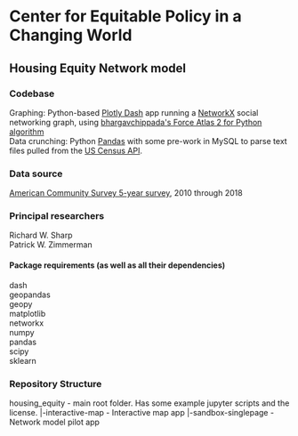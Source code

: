 # Center for Equitable Policy in a Changing World
## Housing Equity Network model

### Codebase
Graphing: Python-based [Plotly Dash](https://plotly.com/dash/) app running a [NetworkX](https://networkx.github.io/) social networking graph, using [bhargavchippada's Force Atlas 2 for Python algorithm](https://github.com/bhargavchippada/forceatlas2)\
Data crunching: Python [Pandas](https://pandas.pydata.org/) with some pre-work in MySQL to parse text files pulled from the [US Census API](https://www.census.gov/data/developers.html).

### Data source
[American Community Survey 5-year survey](https://www.census.gov/data/developers/data-sets/acs-5year.html), 2010 through 2018

### Principal researchers
Richard W. Sharp\
Patrick W. Zimmerman

#### Package requirements (as well as all their dependencies)
dash\
geopandas\
geopy\
matplotlib\
networkx\
numpy\
pandas\
scipy\
sklearn

### Repository Structure
housing_equity - main root folder. Has some example jupyter scripts and the license.
|-interactive-map - Interactive map app
|-sandbox-singlepage - Network model pilot app
